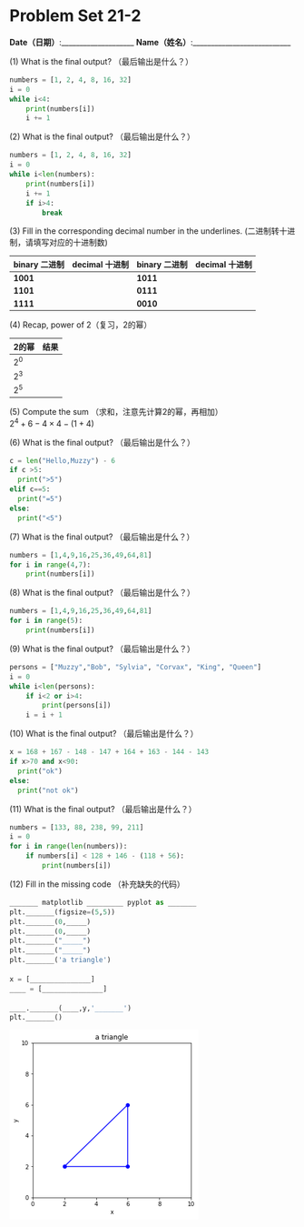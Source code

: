 # Problem Set 21-2
**Date（日期）**:____________________   **Name（姓名）**:___________________________

(1) What is the final output?  （最后输出是什么？）

```python
numbers = [1, 2, 4, 8, 16, 32]
i = 0
while i<4:
    print(numbers[i])
    i += 1
```

(2) What is the final output?  （最后输出是什么？）

```python
numbers = [1, 2, 4, 8, 16, 32]
i = 0
while i<len(numbers):
    print(numbers[i])
    i += 1
    if i>4:
        break
```

(3) Fill in the corresponding decimal number in the underlines. (二进制转十进制，请填写对应的十进制数)  

| binary 二进制  | decimal 十进制  | binary 二进制  | decimal 十进制  |
|---|---|---|---|
|**1001** |  |**1011** |  |  
|**1101** |  |**0111** |  |  
|**1111** |  |**0010** |  |  

(4) Recap, power of 2（复习，2的幂）

| 2的幂    |   结果        |
|------|------|
| $2^0$ |      |
| $2^3$   |     |
| $2^5$ |      |

(5) Compute the sum （求和，注意先计算2的幂，再相加）  
$2^4 + 6 - 4\times 4 - (1 + 4)$

(6) What is the final output?  （最后输出是什么？）
```python
c = len("Hello,Muzzy") - 6
if c >5:
  print(">5")
elif c==5:
  print("=5")
else:
  print("<5")
```

(7) What is the final output?  （最后输出是什么？）
```python
numbers = [1,4,9,16,25,36,49,64,81]
for i in range(4,7):
    print(numbers[i])
```

(8) What is the final output?  （最后输出是什么？）
```python
numbers = [1,4,9,16,25,36,49,64,81]
for i in range(5):
    print(numbers[i])
```

(9) What is the final output?  （最后输出是什么？）
```python
persons = ["Muzzy","Bob", "Sylvia", "Corvax", "King", "Queen"]
i = 0
while i<len(persons):
    if i<2 or i>4:
        print(persons[i])
    i = i + 1
```

(10) What is the final output?  （最后输出是什么？）
```python
x = 168 + 167 - 148 - 147 + 164 + 163 - 144 - 143
if x>70 and x<90:
  print("ok")
else:
  print("not ok")
```

(11) What is the final output?  （最后输出是什么？）
```python
numbers = [133, 88, 238, 99, 211]
i = 0
for i in range(len(numbers)):
    if numbers[i] < 128 + 146 - (118 + 56):
        print(numbers[i])
```

(12) Fill in the missing code  （补充缺失的代码）
```python
_______ matplotlib _________ pyplot as _______
plt._______(figsize=(5,5))
plt._______(0,_____)
plt._______(0,_____)
plt._______("_____")
plt._______("_____")
plt._______('a triangle')

x = [_______________]
____ = [_______________]

____._______(____,y,'_______')
plt._______()
```

![lec20-3](./images/lec20-1.png)

